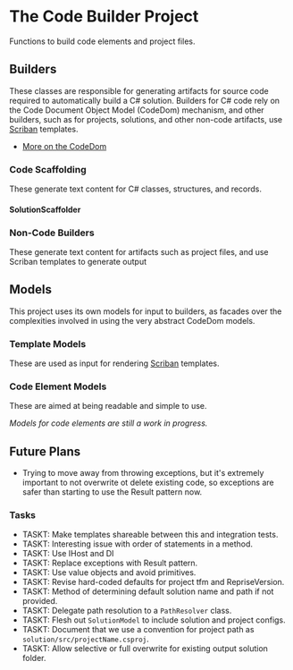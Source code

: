 ﻿# The Code Builder Project

Functions to build code elements and project files.

## Builders 

These classes are responsible for generating artifacts for source code required to automatically build a C# solution.
Builders for C# code rely on the Code Document Object Model (CodeDom) mechanism, and other builders, such as for
projects, solutions, and other non-code artifacts, use [Scriban](https://github.com/scriban/scriban) templates. 
- [More on the CodeDom](https://learn.microsoft.com/en-us/dotnet/framework/reflection-and-codedom/dynamic-source-code-generation-and-compilation)

### Code Scaffolding

These generate text content for C# classes, structures, and records.

#### SolutionScaffolder

### Non-Code Builders

These generate text content for artifacts such as project files, and use Scriban templates to generate output


## Models 

This project uses its own models for input to builders, as facades over the complexities involved in using the 
very abstract CodeDom models. 

### Template Models

These are used as input for rendering [Scriban](https://github.com/scriban/scriban) templates. 

### Code Element Models

These are aimed at being readable and simple to use. 

_Models for code elements are still a work in progress._

## Future Plans

- Trying to move away from throwing exceptions, but it's extremely important to not overwrite ot delete existing code, 
so exceptions are safer than starting to use the Result pattern now. 

### Tasks

- TASKT: Make templates shareable between this and integration tests.
- TASKT: Interesting issue with order of statements in a method.
- TASKT: Use IHost and DI
- TASKT: Replace exceptions with Result pattern.
- TASKT: Use value objects and avoid primitives.
- TASKT: Revise hard-coded defaults for project tfm and RepriseVersion.
- TASKT: Method of determining default solution name and path if not provided.
- TASKT: Delegate path resolution to a `PathResolver` class.
- TASKT: Flesh out `SolutionModel` to include solution and project configs.
- TASKT: Document that we use a convention for project path as `solution/src/projectName.csproj`.
- TASKT: Allow selective or full overwrite for existing output solution folder.


